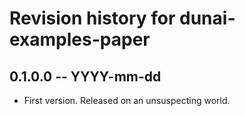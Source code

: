# Revision history for dunai-examples-paper

## 0.1.0.0  -- YYYY-mm-dd

* First version. Released on an unsuspecting world.
